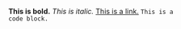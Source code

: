 <strong>This is bold.</strong>
<em>This is italic.</em>
<a href="http://devbootcamp.com">This is a link.</a>
<code>This is a code block.</code>
